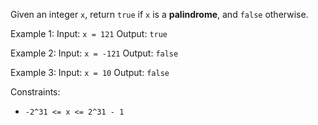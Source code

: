 Given an integer `x`, return `true` if `x` is a **palindrome**, and `false` otherwise.

Example 1:
Input: `x = 121`
Output: `true`

Example 2:
Input: `x = -121`
Output: `false`

Example 3:
Input: `x = 10`
Output: `false`

Constraints:

* `-2^31 <= x <= 2^31 - 1`